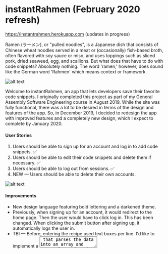 # instantRahmen (February 2020 refresh)
https://instantrahmen.herokuapp.com (updates in progress)

Ramen (ラーメン), or "pulled noodles", is a Japanese dish that consists of Chinese wheat noodles served in a meat or (occasionally) fish-based broth, often flavored with soy sauce or miso, and uses toppings such as sliced pork, dried seaweed, egg, and scallions. But what does that have to do with code snippets? Absolutely nothing. The word 'ramen,' however, does sound like the German word 'Rahmen' which means context or framework.

![alt text](https://github.com/winslowdev/instantrahmen/blob/master/images-new/05%recipes.png "New recipes page")

Welcome to instantRahmen, an app that lets developers save their favorite code snippets. I originally completed this project as part of my General Assembly Software Engineering course in August 2019. While the site was fully functional, there was a lot to be desired in terms of the design and features of the app. So, in December 2019, I decided to redesign the app with improved features and a completely new design, which I expect to complete by January 2020.

#### User Stories 
1. Users should be able to sign up for an account and log in to add code snippets. ✅
2. Users should be able to edit their code snippets and delete them if necessary. ✅
3. Users should be able to log out from sessions. ✅
4. NEW — Users should be able to delete their own accounts.

![alt text](https://github.com/winslowdev/instantrahmen/blob/master/images-old/05%20recipes.png "Old recipes page")

#### Improvements
* New design language featuring bold lettering and a darkened theme.
* Previously, when signing up for an account, it would redirect to the home page. Then the user would have to click log in. This has been changed. When clicking the submit button after signing up, it automatically logs the user in.
* TBI — Before, entering the recipe used text boxes per line. I'd like to implement a <textarea> that parses the data into an array and correctly renders it on the recipe card.

### Technologies used
* HTML/CSS
* NodeJS (https://nodejs.org/en/)
* MongoDB (https://www.mongodb.com)
* Mongoose (https://mongoosejs.com/)
* Express (https://expressjs.com/)
* EJS (https://ejs.co/)

